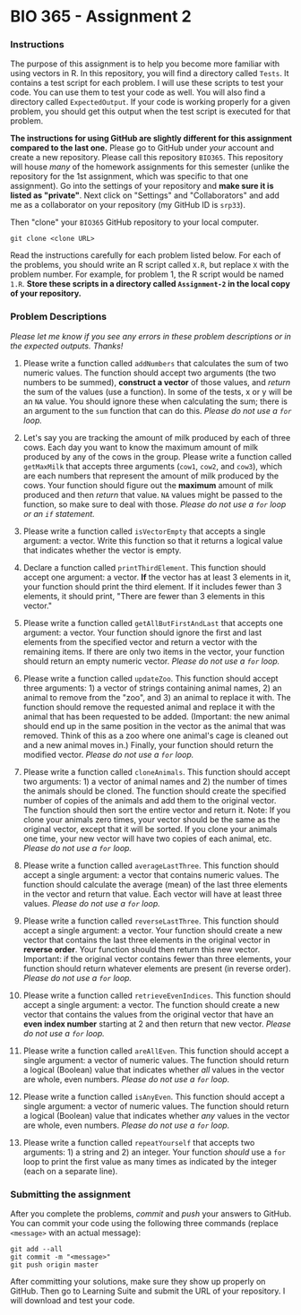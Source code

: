 # BIO 365 - Assignment 2

### Instructions

The purpose of this assignment is to help you become more familiar with using vectors in R. In this repository, you will find a directory called `Tests`. It contains a test script for each problem. I will use these scripts to test your code. You can use them to test your code as well. You will also find a directory called `ExpectedOutput`. If your code is working properly for a given problem, you should get this output when the test script is executed for that problem.

**The instructions for using GitHub are slightly different for this assignment compared to the last one.** Please go to GitHub under *your* account and create a new repository. Please call this repository `BIO365`. This repository will house *many* of the homework assignments for this semester (unlike the repository for the 1st assignment, which was specific to that one assignment). Go into the settings of your repository and **make sure it is listed as "private"**. Next click on "Settings" and "Collaborators" and add me as a collaborator on your repository (my GitHub ID is `srp33`).

Then "clone" your `BIO365` GitHub repository to your local computer.

``
git clone <clone URL>
``

Read the instructions carefully for each problem listed below. For each of the problems, you should write an R script called `X.R`, but replace `X` with the problem number. For example, for problem 1, the R script would be named `1.R`. **Store these scripts in a directory called `Assignment-2` in the local copy of your repository.**

### Problem Descriptions

*Please let me know if you see any errors in these problem descriptions or in the expected outputs. Thanks!*

1. Please write a function called `addNumbers` that calculates the sum of two numeric values. The function should accept two arguments (the two numbers to be summed), **construct a vector** of those values, and *return* the sum of the values (use a function). In some of the tests, x or y will be an `NA` value. You should ignore these when calculating the sum; there is an argument to the `sum` function that can do this. *Please do not use a `for` loop.*

2. Let's say you are tracking the amount of milk produced by each of three cows. Each day you want to know the maximum amount of milk produced by any of the cows in the group. Please write a function called `getMaxMilk` that accepts three arguments (`cow1`, `cow2`, and `cow3`), which are each numbers that represent the amount of milk produced by the cows. Your function should figure out the **maximum** amount of milk produced and then *return* that value. `NA` values might be passed to the function, so make sure to deal with those. *Please do not use a `for` loop or an `if` statement.*

3. Please write a function called `isVectorEmpty` that accepts a single argument: a vector. Write this function so that it returns a logical value that indicates whether the vector is empty.

4. Declare a function called `printThirdElement`. This function should accept one argument: a vector. **If** the vector has at least 3 elements in it, your function should print the third element. If it includes fewer than 3 elements, it should print, "There are fewer than 3 elements in this vector."

5. Please write a function called `getAllButFirstAndLast` that accepts one argument: a vector. Your function should ignore the first and last elements from the specified vector and return a vector with the remaining items. If there are only two items in the vector, your function should return an empty numeric vector. *Please do not use a `for` loop.*

6. Please write a function called `updateZoo`. This function should accept three arguments: 1) a vector of strings containing animal names, 2) an animal to remove from the "zoo", and 3) an animal to replace it with. The function should remove the requested animal and replace it with the animal that has been requested to be added. (Important: the new animal should end up in the same position in the vector as the animal that was removed. Think of this as a zoo where one animal's cage is cleaned out and a new animal moves in.) Finally, your function should return the modified vector. *Please do not use a `for` loop.*

7. Please write a function called `cloneAnimals`. This function should accept two arguments: 1) a vector of animal names and 2) the number of times the animals should be cloned. The function should create the specified number of copies of the animals and add them to the original vector. The function should then sort the entire vector and return it. Note: If you clone your animals zero times, your vector should be the same as the original vector, except that it will be sorted. If you clone your animals one time, your new vector will have two copies of each animal, etc. *Please do not use a `for` loop.*

8. Please write a function called `averageLastThree`. This function should accept a single argument: a vector that contains numeric values. The function should calculate the average (mean) of the last three elements in the vector and return that value. Each vector will have at least three values. *Please do not use a `for` loop.*

9. Please write a function called `reverseLastThree`. This function should accept a single argument: a vector. Your function should create a new vector that contains the last three elements in the original vector in **reverse order**. Your function should then return this new vector. Important: if the original vector contains fewer than three elements, your function should return whatever elements are present (in reverse order). *Please do not use a `for` loop.*

10. Please write a function called `retrieveEvenIndices`. This function should accept a single argument: a vector. The function should create a new vector that contains the values from the original vector that have an **even index number** starting at 2 and then return that new vector. *Please do not use a `for` loop.*

11. Please write a function called `areAllEven`. This function should accept a single argument: a vector of numeric values. The function should return a logical (Boolean) value that indicates whether *all* values in the vector are whole, even numbers. *Please do not use a `for` loop.*

12. Please write a function called `isAnyEven`. This function should accept a single argument: a vector of numeric values. The function should return a logical (Boolean) value that indicates whether *any* values in the vector are whole, even numbers. *Please do not use a `for` loop.*

13. Please write a function called `repeatYourself` that accepts two arguments: 1) a string and 2) an integer. Your function *should* use a `for` loop to print the first value as many times as indicated by the integer (each on a separate line).


### Submitting the assignment

After you complete the problems, *commit* and *push* your answers to GitHub. You can commit your code using the following three commands (replace `<message>` with an actual message):

```
git add --all
git commit -m "<message>"
git push origin master
```

After committing your solutions, make sure they show up properly on GitHub. Then go to Learning Suite and submit the URL of your repository. I will download and test your code.
